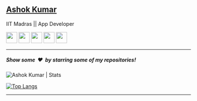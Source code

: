 ## [Ashok Kumar](https://github.com/Ashok-Kumar9)
IIT Madras || App Developer

<a href="https://twitter.com/ashok9_kumar"><img height="30" src="https://img.shields.io/badge/twitter-%231DA1F2.svg?&style=for-the-badge&logo=twitter&logoColor=white" /></a>
<a href="mailto://ashokkumarmoond9667@gmail.com"><img height="30" src = "https://img.shields.io/badge/gmail-c14438?&style=for-the-badge&logo=gmail&logoColor=white"></a>
<a href="https://www.linkedin.com/in/ashok-kumar-3168221a9/"><img height="30" src="https://img.shields.io/badge/linkedin-blue.svg?&style=for-the-badge&logo=linkedin&logoColor=white" /></a>
<a href="https://medium.com/@ashokmoond2017"><img height="30" src="https://img.shields.io/badge/-Medium-000000.svg?&style=for-the-badge&logo=Medium&logoColor=white" /></a>
<a href="https://www.facebook.com/profile.php?id=100013837336553"><img height="30" src = "https://img.shields.io/badge/Facebook-036be4.svg?&style=for-the-badge&logo=facebook&logoColor=white"></a>
<hr/>



<h5>Show some &nbsp;❤️&nbsp; by starring some of my repositories!</h5>
<p> <img src="https://github-readme-stats.vercel.app/api?username=Ashok-Kumar9&show_icons=true&theme=gotham" alt="Ashok Kumar | Stats"/>

[![Top Langs](https://github-readme-stats.vercel.app/api/top-langs/?username=Ashok-Kumar9&theme=gotham)](https://github-readme-stats.vercel.app/api/top-langs/?username=Ashok-Kumar9)
<hr/>

<!--
**Ashok-Kumar9/Ashok-Kumar9** is a ✨ _special_ ✨ repository because its `README.md` (this file) appears on your GitHub profile.

Here are some ideas to get you started:

- 🔭 I’m currently working on ...
- 🌱 I’m currently learning ...
- 👯 I’m looking to collaborate on ...
- 🤔 I’m looking for help with ...
- 💬 Ask me about ...
- 📫 How to reach me: ...
- 😄 Pronouns: ...
- ⚡ Fun fact: ...
-->
